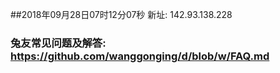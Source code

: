 ##2018年09月28日07时12分07秒 新址: 142.93.138.228
### 兔友常见问题及解答: https://github.com/wanggonging/d/blob/w/FAQ.md
